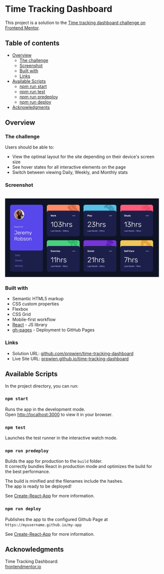 # Time Tracking Dashboard

This project is a solution to the [Time tracking dashboard challenge on Frontend Mentor](https://www.frontendmentor.io/challenges/time-tracking-dashboard-UIQ7167Jw).

## Table of contents

- [Overview](#overview)
  - [The challenge](#the-challenge)
  - [Screenshot](#screenshot)
  - [Built with](#built-with)
  - [Links](#links)
- [Available Scripts](#available-scripts)
  - [npm run start](#npm-run-start)
  - [npm run test](#npm-run-test)
  - [npm run predeploy](#npm-run-predeploy)
  - [npm run deploy](#npm-run-deploy)
- [Acknowledgments](#acknowledgments)

## Overview

### The challenge

Users should be able to:

- View the optimal layout for the site depending on their device's screen size
- See hover states for all interactive elements on the page
- Switch between viewing Daily, Weekly, and Monthly stats

### Screenshot

\
![](./screenshot.jpg)

### Built with

- Semantic HTML5 markup
- CSS custom properties
- Flexbox
- CSS Grid
- Mobile-first workflow
- [React](https://reactjs.org/) - JS library
- [gh-pages](https://create-react-app.dev/docs/deployment#github-pages) - Deployment to GitHub Pages

### Links

- Solution URL: [github.com/prpwien/time-tracking-dashboard](https://github.com/prpwien/time-tracking-dashboard)
- Live Site URL: [prpwien.github.io/time-tracking-dashboard](https://prpwien.github.io/time-tracking-dashboard)

## Available Scripts

In the project directory, you can run:

### `npm start`

Runs the app in the development mode.\
Open [http://localhost:3000](http://localhost:3000) to view it in your browser.

### `npm test`

Launches the test runner in the interactive watch mode.

### `npm run predeploy`

Builds the app for production to the `build` folder.\
It correctly bundles React in production mode and optimizes the build for the best performance.

The build is minified and the filenames include the hashes.\
The app is ready to be deployed!

See [Create-React-App](https://create-react-app.dev/docs/deployment#github-pages) for more information.

### `npm run deploy`

Publishes the app to the configured Github Page at `https://myusername.github.io/my-app`

See [Create-React-App](https://create-react-app.dev/docs/deployment#github-pages) for more information.

## Acknowledgments

Time Tracking Dashboard: \
[frontendmentor.io](https://www.frontendmentor.io/challenges/time-tracking-dashboard-UIQ7167Jw)
